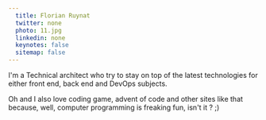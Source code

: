 ```yaml
---
  title: Florian Ruynat
  twitter: none
  photo: 11.jpg
  linkedin: none
  keynotes: false
  sitemap: false
---
```

I'm a Technical architect who try to stay on top of the latest technologies for either front end, back end and DevOps subjects.

Oh and I also love coding game, advent of code and other sites like that because, well, computer programming is freaking fun, isn't it ? ;)